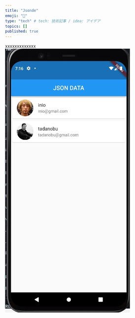 ```yaml
---
title: "Jsonde"
emoji: "📘"
type: "tech" # tech: 技術記事 / idea: アイデア
topics: []
published: true
---
```



xxxxxxxxxxxxx
![](/images/json_build.jpg)
